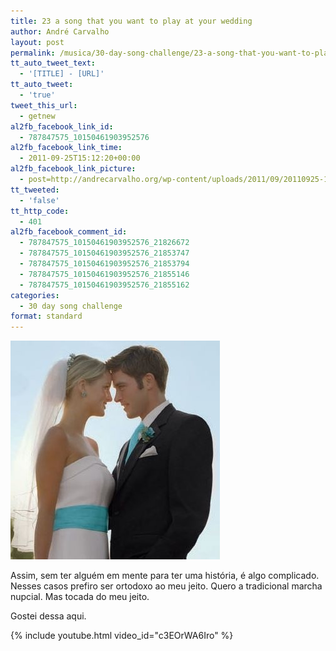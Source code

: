 ```yaml
---
title: 23 a song that you want to play at your wedding
author: André Carvalho
layout: post
permalink: /musica/30-day-song-challenge/23-a-song-that-you-want-to-play-at-your-wedding/
tt_auto_tweet_text:
  - '[TITLE] - [URL]'
tt_auto_tweet:
  - 'true'
tweet_this_url:
  - getnew
al2fb_facebook_link_id:
  - 787847575_10150461903952576
al2fb_facebook_link_time:
  - 2011-09-25T15:12:20+00:00
al2fb_facebook_link_picture:
  - post=http://andrecarvalho.org/wp-content/uploads/2011/09/20110925-121130.jpg
tt_tweeted:
  - 'false'
tt_http_code:
  - 401
al2fb_facebook_comment_id:
  - 787847575_10150461903952576_21826672
  - 787847575_10150461903952576_21853747
  - 787847575_10150461903952576_21853794
  - 787847575_10150461903952576_21855146
  - 787847575_10150461903952576_21855162
categories:
  - 30 day song challenge
format: standard
---
```


[![20110925-121130.jpg](/wp-content/uploads/2011/09/20110925-121130.jpg)](/wp-content/uploads/2011/09/20110925-121130.jpg)  
  
Assim, sem ter alguém em mente para ter uma história, é algo complicado. Nesses casos prefiro ser ortodoxo ao meu jeito. Quero a tradicional marcha nupcial. Mas tocada do meu jeito.

Gostei dessa aqui.

{% include youtube.html video_id="c3EOrWA6Iro" %}
